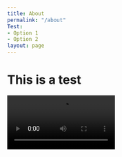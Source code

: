 ```yaml
---
title: About
permalink: "/about"
Test:
- Option 1
- Option 2
layout: page
---
```


# This is a test

<video controls width="250">
    <source src="/uploads/Wellbeing_2.mp4" type="video/mp4">
</video>
